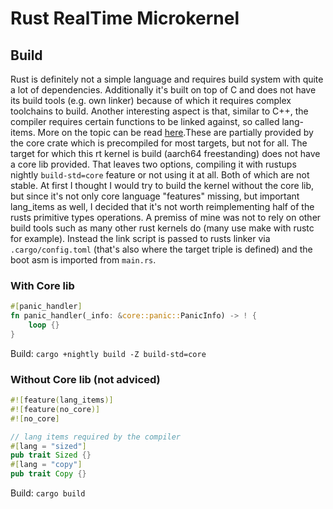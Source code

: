 # Rust RealTime Microkernel

## Build

Rust is definitely not a simple language and requires build system with quite a lot of dependencies. Additionally it's built on top of C and does not have its build tools (e.g. own linker) because of which it requires complex toolchains to build. Another interesting aspect is that, similar to C++, the compiler requires certain functions to be linked against, so called lang-items. More on the topic can be read [here](https://manishearth.github.io/blog/2017/01/11/rust-tidbits-what-is-a-lang-item/).These are partially provided by the core crate which is precompiled for most targets, but not for all. The target for which this rt kernel is build (aarch64 freestanding) does not have a core lib provided. That leaves two options, compiling it with rustups nightly `build-std=core` feature or not using it at all. Both of which are not stable.
At first I thought I would try to build the kernel without the core lib, but since it's not only core language "features" missing, but important lang_items as well, I decided that it's not worth reimplementing half of the rusts primitive types operations.
A premiss of mine was not to rely on other build tools such as many other rust kernels do (many use make with rustc for example). Instead the link script is passed to rusts linker via `.cargo/config.toml` (that's also where the target triple is defined) and the boot asm is imported from `main.rs`.

### With Core lib

```rust
#[panic_handler]
fn panic_handler(_info: &core::panic::PanicInfo) -> ! {
    loop {}
}
```

Build: `cargo +nightly build -Z build-std=core`

### Without Core lib (not adviced)

```rust
#![feature(lang_items)]
#![feature(no_core)]
#![no_core]
```
```rust
// lang items required by the compiler
#[lang = "sized"]
pub trait Sized {}
#[lang = "copy"]
pub trait Copy {}
```
Build: `cargo build`

